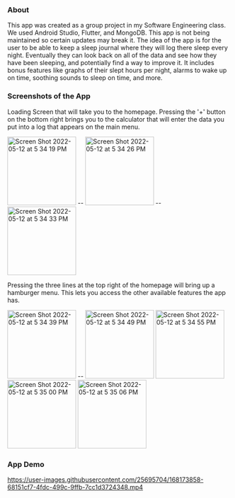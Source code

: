 ### About

This app was created as a group project in my Software Engineering class. We used Android Studio, Flutter, and MongoDB. This app is not being maintained so certain updates may break it. The idea of the app is for the user to be able to keep a sleep journal where they will log there sleep every night. Eventually they can look back on all of the data and see how they have been sleeping, and potentially find a way to improve it. It includes bonus features like graphs of their slept hours per night, alarms to wake up on time, soothing sounds to sleep on time, and more. 

### Screenshots of the App
Loading Screen that will take you to the homepage. Pressing the '+' button on the bottom right brings you to the calculator that will enter the data you put into a log that appears on the main menu. 

<img width="155" alt="Screen Shot 2022-05-12 at 5 34 19 PM" src="https://user-images.githubusercontent.com/25695704/168171941-05b60e5c-f377-4c9d-be08-afb969cf8457.png"> -- <img width="155" alt="Screen Shot 2022-05-12 at 5 34 26 PM" src="https://user-images.githubusercontent.com/25695704/168172039-e0abef37-dbfc-4592-8113-387791087f71.png">
 -- <img width="155" alt="Screen Shot 2022-05-12 at 5 34 33 PM" src="https://user-images.githubusercontent.com/25695704/168172049-c8955454-89f5-4243-99d6-15f690bdd4ab.png">
 
 Pressing the three lines at the top right of the homepage will bring up a hamburger menu. This lets you access the other available features the app has.
 
<img width="155" alt="Screen Shot 2022-05-12 at 5 34 39 PM" src="https://user-images.githubusercontent.com/25695704/168172058-2fe6cc84-1533-465c-949b-0409b96601cc.png"> -- <img width="155" alt="Screen Shot 2022-05-12 at 5 34 49 PM" src="https://user-images.githubusercontent.com/25695704/168172066-93017169-d8b9-46ae-959c-bb33dea16dfe.png">
<img width="155" alt="Screen Shot 2022-05-12 at 5 34 55 PM" src="https://user-images.githubusercontent.com/25695704/168172073-131cd2e2-546a-465b-81b5-89b365f70613.png">
<img width="155" alt="Screen Shot 2022-05-12 at 5 35 00 PM" src="https://user-images.githubusercontent.com/25695704/168172093-4115ed87-f3fc-49b6-8141-6e47659d09d7.png">
<img width="155" alt="Screen Shot 2022-05-12 at 5 35 06 PM" src="https://user-images.githubusercontent.com/25695704/168172104-07bd71ea-a5b4-4f7c-9658-7c6f0492fbb1.png">


### App Demo
https://user-images.githubusercontent.com/25695704/168173858-68151cf7-4fdc-499c-9ffb-7cc1d3724348.mp4

